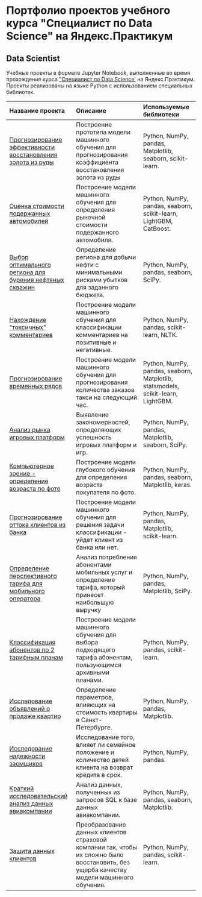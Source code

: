 # Портфолио проектов учебного курса "Специалист по Data Science" на Яндекс.Практикум
## Data Scientist
Учебные проекты в формате Jupyter Notebook, выполненные во время прохождения курса ["Специалист по Data Science'](https://praktikum.yandex.ru/data-scientist/) на Яндекс.Практикум. Проекты реализованы на языке Python с использованием специальных библиотек.

| Название проекта | Описание | Используемые библиотеки | 
| :---------------------- | :---------------------- | :---------------------- |
| [Прогнозирование эффективности восстановления золота из руды](01_gold_recovery_prediction) | Построение прототипа модели машинного обучения для прогнозирования коэффициента восстановления золота из руды| Python, NumPy, pandas, Matplotlib, seaborn, scikit-learn. |
| [Оценка стоимости подержанных автомобилей](02_car_price_prediction) | Построение модели машинного обучения для определения рыночной стоимости подержанного автомобиля.| Python, NumPy, pandas, seaborn, scikit-learn, LightGBM,  CatBoost. |
| [Выбор оптимального региона для бурения нефтяных скважин](03_oil_region_detection_bootstrap) | Определение региона для добычи нефти с минимальными рисками убытков для заданного бюджета.| Python, NumPy, pandas, seaborn, SciPy.|
| [Нахождение "токсичных" комментариев](04_NLP_toxic_comments) | Построение модели машинного обучения для классификации комментариев на позитивные и негативные.| Python, NumPy, pandas, scikit-learn, NLTK.|
| [Прогнозирование временных рядов](05_time_series_analysis_taxi_trips) | Построение модели машинного обучения для прогнозирования количества заказов такси на следующий час.| Python, NumPy, pandas, seaborn, Matplotlib, statsmodels, scikit-learn, LightGBM.|
| [Анализ рынка игровых платформ](06_games_platform_market_analysis) | Выявление закономерностей, определяющих успешность игровых платформ и игр.| Python, NumPy, pandas, Matplotlib, seaborn, SciPy.|
| [Компьютерное зрение - определение возраста по фото](07_CV_face_recognition) | Построение модели глубокого обучения для определения возраста покупателя по фото.| Python, NumPy, pandas, seaborn, Matplotlib, keras.|
| [Прогнозирование оттока клиентов из банка](08_bank_churn_classification) | Построение модели машинного обучения для решения задачи классификации - уйдет клиент из банка или нет.| Python, NumPy, pandas, Matplotlib, scikit-learn.|
| [Определение перспективного тарифа для мобильного оператора](09_perspective_telecom_tariff_detection) | Анализ потребления абонентами мобильных услуг и определение тарифа, который принесет наибольшую выручку| Python, NumPy, pandas, Matplotlib,  SciPy.|
| [Классификация абонентов по 2 тарифным планам](10_new_tariff_telecom_classification) | Построение модели машинного обучения для выбора подходящего тарифа абонентам, пользующимся архивными планами.| Python, NumPy, pandas, scikit-learn.|
| [Исследование объявлений о продаже квартир](11_apartments_ads_eda) | Определение параметров, влияющих на стоимость квартиры в Санкт-Петербурге.| Python, NumPy, pandas, Matplotlib.|
| [Исследование надежности заемщиков](12_debtors_survey_for_credit_scoring) | Исследование того, влияет ли семейное положение и количество детей клиента на возврат кредита в срок.| Python, NumPy, pandas.|
| [Краткий исследовательский анализ данных авиакомпании](13_airline_analysis) | Анализ данных, полученных из запросов SQL к базе данных авиакомпании.| Python, NumPy, pandas, seaborn, Matplotlib.|
| [Защита данных клиентов](14_data_protection) | Преобразование данных клиентов страховой компании так, чтобы их сложно было восстановить, без ущерба качеству модели машинного обучения.| Python, NumPy, pandas, scikit-learn.|